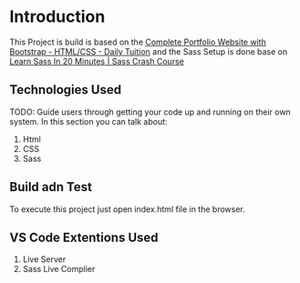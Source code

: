 # Introduction 
This Project is build is based on the [Complete Portfolio Website with Bootstrap - HTML/CSS - Daily Tuition](https://www.youtube.com/watch?v=dgKSqz3it50)
and the Sass Setup is done base on [Learn Sass In 20 Minutes | Sass Crash Course](https://www.youtube.com/watch?v=Zz6eOVaaelI)

## Technologies Used
TODO: Guide users through getting your code up and running on their own system. In this section you can talk about:
1.	Html
2.	CSS
3.	Sass

## Build adn Test
To execute this project just open index.html file in the browser.

## VS Code Extentions Used
1.  Live Server
2.  Sass Live Complier